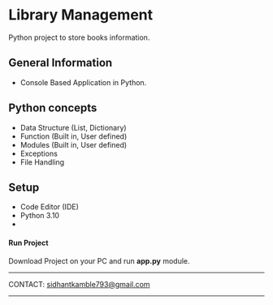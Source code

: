 # Library Management
Python project to store books information.

## General Information
- Console Based Application in Python.

## Python concepts
- Data Structure (List, Dictionary)
- Function (Built in, User defined)
- Modules (Built in, User defined)
- Exceptions
- File Handling

## Setup
- Code Editor (IDE)
- Python 3.10
- 
#### Run Project
Download Project on your PC and run **app.py** module.


*******************************************************************************************************************************************


CONTACT: sidhantkamble793@gmail.com


*******************************************************************************************************************************************
